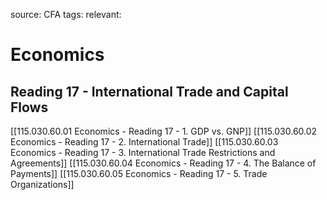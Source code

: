 source: CFA
tags: 
relevant: 

# Economics

## Reading 17 - International Trade and Capital Flows

[[115.030.60.01 Economics - Reading 17 - 1. GDP vs. GNP]]
[[115.030.60.02 Economics - Reading 17 - 2. International Trade]]
[[115.030.60.03 Economics - Reading 17 - 3. International Trade Restrictions and Agreements]]
[[115.030.60.04 Economics - Reading 17 - 4. The Balance of Payments]]
[[115.030.60.05 Economics - Reading 17 - 5. Trade Organizations]]


